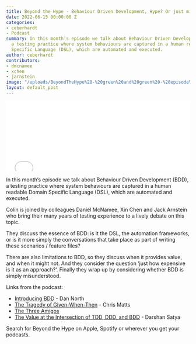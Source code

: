 ```yaml
---
title: Beyond the Hype - Behaviour Driven Development, Hype? Or just misunderstood?
date: 2022-06-15 00:00:00 Z
categories:
- ceberhardt
- Podcast
summary: In this month’s episode we talk about Behaviour Driven Development (BDD),
  a testing practice where system behaviours are captured in a human readable Domain
  Specific Language (DSL), which are automated and executed.
author: ceberhardt
contributors:
- dmcnamee
- xchen
- jarnstein
image: "/uploads/BeyondTheHype%20-%20green%20and%20green%20-%20episode%204%20-%20social.png"
layout: default_post
---
```


<iframe title="Embed Player" src="//play.libsyn.com/embed/episode/id/23149460/height/192/theme/modern/size/large/thumbnail/yes/custom-color/ffffff/time-start/00:00:00/playlist-height/200/direction/backward" height="192" width="100%" scrolling="no" allowfullscreen="" webkitallowfullscreen="true" mozallowfullscreen="true" oallowfullscreen="true" msallowfullscreen="true" style="border: none;"></iframe>

In this month’s episode we talk about Behaviour Driven Development (BDD), a testing practice where system behaviours are captured in a human readable Domain Specific Language (DSL), which are automated and executed.

Colin is joined by colleagues Daniel McNamee, Xin Chen and Jack Arnstein who bring their many years of testing experience to a lively debate on this topic.

They discuss the essence of BDD: is it the DSL, the automation frameworks, or is it more simply the conversations that take place as part of writing these scenarios / feature files?

There are also limitations to BDD, so they discuss when it provides value, and when it might not. And they consider the question ‘just how expensive is it as an approach?’. Finally they wrap up by considering whether BDD is simply misunderstood.

Links from the podcast:

 - [Introducing BDD](https://dannorth.net/introducing-bdd/) - Dan North
 - [The Tragedy of Given-When-Then](https://theitriskmanager.com/2019/04/06/the-tragedy-of-given-when-then/) - Chris Matts
 - [The Three Amigos](https://cucumber.io/docs/bdd/who-does-what/)
 - [The Value at the Intersection of TDD, DDD, and BDD](https://www.mobilelive.ca/blog/value-of-tdd-bdd-ddd) - Darshan Satya

Search for Beyond the Hype on Apple, Spotify or wherever you get your podcasts.

